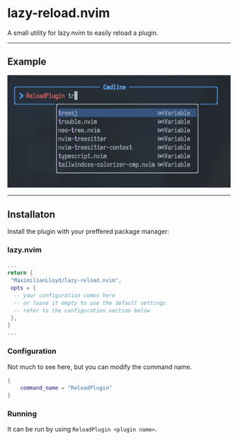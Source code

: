 # lazy-reload.nvim

A small utility for lazy.nvim to easily reload a plugin.

---

## Example
![Example of using the plugin](example.png)

--- 

## Installaton

Install the plugin with your preffered package manager:

### lazy.nvim
```lua
...
return {
 "MaximilianLloyd/lazy-reload.nvim",
 opts = {
  -- your configuration comes here
  -- or leave it empty to use the default settings
  -- refer to the configuration section below
 },
}
...

```

### Configuration

Not much to see here, but you can modify the command name.

```lua
{
	command_name = "ReloadPlugin"
}
```


### Running
It can be run by using `ReloadPlugin <plugin name>`.
